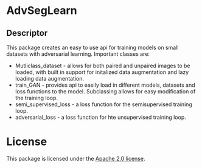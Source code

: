# AdvSegLearn
## Descriptor
 This package creates an easy to use api for training models on small datasets with adversarial learning.
 Important classes are:
 * Mutliclass_dataset - allows for both paired and unpaired images to be loaded, with built in support for initalized data augmentation and lazy loading data augmentation.
 * train_GAN - provides api to easily load in different models, datasets and loss functions to the model. Subclassing allows for easy modification of the training loop.
 * semi_supervised_loss - a loss function for the semisupervised training loop.
 * adversarial_loss - a loss function for hte unsupervised training loop.

# License 
This package is licensed under the [Apache 2.0 license](LICENSE).